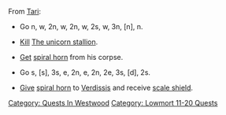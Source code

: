 From [Tari](Tari.md "wikilink"):

-   Go n, w, 2n, w, 2n, w, 2s, w, 3n, \[n\], n.

<!-- -->

-   [Kill](Kill.md "wikilink") [The unicorn
    stallion](Unicorn_Stallion.md "wikilink").

<!-- -->

-   [Get](Get.md "wikilink") [spiral horn](Spiral_Horn.md "wikilink")
    from his corpse.

<!-- -->

-   Go s, \[s\], 3s, e, 2n, e, 2n, 2e, 3s, \[d\], 2s.

<!-- -->

-   [Give](Give.md "wikilink") [spiral horn](Spiral_Horn.md "wikilink")
    to [Verdissis](Verdissis.md "wikilink") and receive [scale
    shield](Scale_Shield.md "wikilink").

[Category: Quests In Westwood](Category:_Quests_In_Westwood "wikilink")
[Category: Lowmort 11-20
Quests](Category:_Lowmort_11-20_Quests "wikilink")
